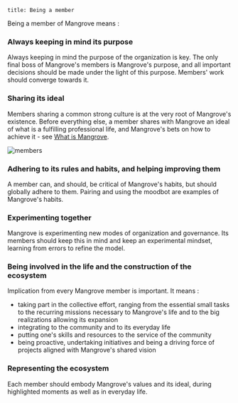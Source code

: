 ```
title: Being a member
```

Being a member of Mangrove means :

### Always keeping in mind its purpose

Always keeping in mind the purpose of the organization is key. The only final boss of Mangrove's members is Mangrove's purpose, and all important decisions should be made under the light of this purpose. Members' work should converge towards it.


### Sharing its ideal

Members sharing a common strong culture is at the very root of Mangrove's existence. Before everything else, a member shares with Mangrove an ideal of what is a fulfilling professional life, and Mangrove's bets on how to achieve it - see [What is Mangrove](/welcome/what_is_mangrove).

![members](/images/illustrations/member.gif)

### Adhering to its rules and habits, and helping improving them

A member can, and should, be critical of Mangrove's habits, but should globally adhere to them. Pairing and using the moodbot are examples of Mangrove's habits.


### Experimenting together

Mangrove is experimenting new modes of organization and governance. Its members should keep this in mind and keep an experimental mindset, learning from errors to refine the model.

### Being involved in the life and the construction of the ecosystem

Implication from every Mangrove member is important. It means :

- taking part in the collective effort, ranging from the essential small tasks to the recurring missions necessary to Mangrove's life and to the big realizations allowing its expansion
- integrating to the community and to its everyday life
- putting one's skills and resources to the service of the community
- being proactive, undertaking initiatives and being a driving force of projects aligned with Mangrove's shared vision

### Representing the ecosystem

Each member should embody Mangrove's values  and its ideal, during highlighted moments as well as in everyday life.
